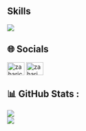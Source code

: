 ## Skills

<a href="https://skillicons.dev">
   <img src="https://skillicons.dev/icons?i=js,html,css,mongodb,nodejs,react,java,firebase,git" />
</a>

## 🌐 Socials
<p align="left">
<a href="https://www.linkedin.com/in/zahari-cheyrekov-5647a9227/" target="blank"><img align="center" src="https://raw.githubusercontent.com/rahuldkjain/github-profile-readme-generator/master/src/images/icons/Social/linked-in-alt.svg" alt="zaharicheyrekov" height="30" width="40" /></a>
<a href="https://www.facebook.com/zahari.cheyrekov/" target="blank"><img align="center" src="https://raw.githubusercontent.com/rahuldkjain/github-profile-readme-generator/master/src/images/icons/Social/facebook.svg" alt="zahari cheyrekov" height="30" width="40" /></a>
</p>

## 📊 GitHub Stats :
![](https://github-readme-stats.vercel.app/api/top-langs/?username=ZahariCheyrekov&theme=dark&hide_border=false&include_all_commits=true&count_private=true&layout=compact)<br/>
![](https://github-readme-streak-stats.herokuapp.com/?user=ZahariCheyrekov&theme=dark&hide_border=false)
 
